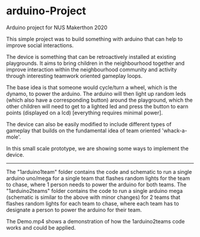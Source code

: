 # arduino-Project
Arduino project for NUS Makerthon 2020

This simple project was to build something with arduino that can help to improve social interactions.

The device is something that can be retroactively installed at existing playgrounds. 
It aims to bring children in the neighbourhood together and improve interaction within the neighbourhood community and activity through interesting teamwork oriented gameplay loops. 

The base idea is that someone would cycle/turn a wheel, which is the dynamo, to power the arduino. 
The arduino will then light up random leds (which also have a corresponding button) around the playground, which the other children will need to get to a lighted led and press the button to earn points (displayed on a lcd) [everything requires minimal power].

The device can also be easily modified to include different types of gameplay that builds on the fundamental idea of team oriented 'whack-a-mole'.

In this small scale prototype, we are showing some ways to implement the device.

----------------------------------------------------------------------------------------------------------------------------------------------------------------------------------

The "1arduino1team" folder contains the code and schematic to run a single arduino uno/mega for a single team that flashes random lights for the team to chase, where 1 person needs to power the arduino for both teams.
The "1arduino2teams" folder contains the code to run a single arduino mega (schematic is similar to the above with minor changes) for 2 teams that flashes random lights for each team to chase, where each team has to designate a person to power the arduino for their team.

The Demo.mp4 shows a demonstration of how the 1arduino2teams code works and could be applied.